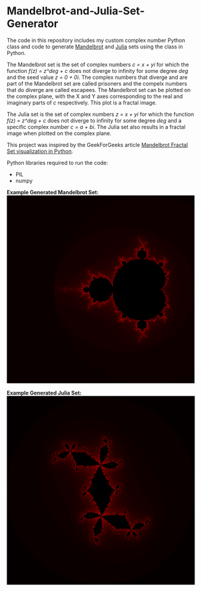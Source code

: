 # Mandelbrot-and-Julia-Set-Generator
The code in this repository includes my custom complex number Python class and code to generate [Mandelbrot](https://en.wikipedia.org/wiki/Mandelbrot_set) and [Julia](https://en.wikipedia.org/wiki/Julia_set) sets using the class in Python. 

The Mandelbrot set is the set of complex numbers *c = x + yi* for which the function *f(z) = z^deg + c* does not diverge to infinity for some degree *deg* and the seed value *z = 0 + 0i*. The complex numbers that diverge and are part of the Mandelbrot set are called prisoners and the compelx numbers that do diverge are called escapees. The Mandelbrot set can be plotted on the complex plane, with the X and Y axes corresponding to the real and imaginary parts of *c* respectively. This plot is a fractal image. 

The Julia set is the set of complex numbers *z = x + yi* for which the function *f(z) = z^deg + c* does not diverge to infinity for some degree *deg* and a specific complex number *c = a + bi*. The Julia set also results in a fractal image when plotted on the complex plane.

This project was inspired by the GeekForGeeks article [Mandelbrot Fractal Set visualization in Python](https://www.geeksforgeeks.org/mandelbrot-fractal-set-visualization-in-python/).

Python libraries required to run the code:
- PIL
- numpy

**Example Generated Mandelbrot Set:**
![Mandelbrot Set Example](https://github.com/danielsunjin/Mandelbrot-and-Julia-Set-Generator/blob/main/mandelbrot_set_example.PNG)

**Example Generated Julia Set:**
![Julia Set Example](https://github.com/danielsunjin/Mandelbrot-and-Julia-Set-Generator/blob/main/julia_set_example.PNG)
